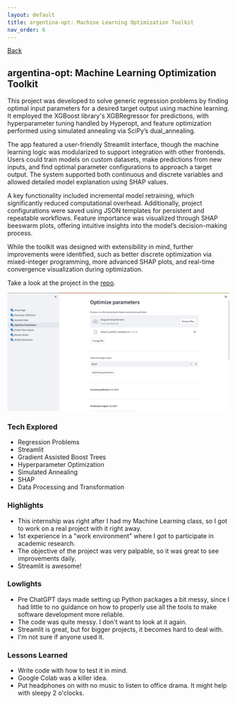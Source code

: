 ```yaml
---
layout: default
title: argentina-opt: Machine Learning Optimization Toolkit
nav_order: 6
---
```


[Back](projects.md)

## argentina-opt: Machine Learning Optimization Toolkit

This project was developed to solve generic regression problems by finding optimal input parameters for a desired target output using machine learning. It employed the XGBoost library's XGBRegressor for predictions, with hyperparameter tuning handled by Hyperopt, and feature optimization performed using simulated annealing via SciPy’s dual_annealing.

The app featured a user-friendly Streamlit interface, though the machine learning logic was modularized to support integration with other frontends. Users could train models on custom datasets, make predictions from new inputs, and find optimal parameter configurations to approach a target output. The system supported both continuous and discrete variables and allowed detailed model explanation using SHAP values.

A key functionality included incremental model retraining, which significantly reduced computational overhead. Additionally, project configurations were saved using JSON templates for persistent and repeatable workflows. Feature importance was visualized through SHAP beeswarm plots, offering intuitive insights into the model’s decision-making process.

While the toolkit was designed with extensibility in mind, further improvements were identified, such as better discrete optimization via mixed-integer programming, more advanced SHAP plots, and real-time convergence visualization during optimization.

Take a look at the project in the [repo](https://github.com/AndreEnes/argentina-opt).

![argentina](/images/projects/argentina/screenshot.png)

### Tech Explored

- Regression Problems
- Streamlit
- Gradient Assisted Boost Trees
- Hyperparameter Optimization
- Simulated Annealing
- SHAP
- Data Processing and Transformation

### Highlights

- This internship was right after I had my Machine Learning class, so I got to work on a real project with it right away.
- 1st experience in a "work environment" where I got to participate in academic research.
- The objective of the project was very palpable, so it was great to see improvements daily.
- Streamlit is awesome!

### Lowlights

- Pre ChatGPT days made setting up Python packages a bit messy, since I had little to no guidance on how to properly use all the tools to make software development more reliable.
- The code was quite messy. I don't want to look at it again.
- Streamlit is great, but for bigger projects, it becomes hard to deal with.
- I'm not sure if anyone used it.

### Lessons Learned

- Write code with how to test it in mind.
- Google Colab was a killer idea.
- Put headphones on with no music to listen to office drama. It might help with sleepy 2 o'clocks.
